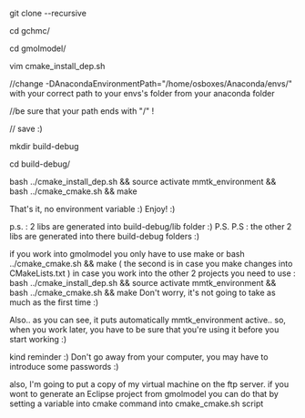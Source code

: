 git clone --recursive <location for gchmc>

cd gchmc/

cd gmolmodel/

vim cmake_install_dep.sh

//change -DAnacondaEnvironmentPath="/home/osboxes/Anaconda/envs/" with your correct path to your envs's folder from your anaconda folder

//be sure that your path ends with "/" !

// save :)

mkdir build-debug

cd build-debug/

bash ../cmake_install_dep.sh  && source activate mmtk_environment && bash ../cmake_cmake.sh && make

That's it, no environment variable :)
Enjoy! :)

p.s. : 2 libs are generated into build-debug/lib folder :)
P.S. P.S : the other 2 libs are generated into there build-debug folders  :) 

if you work into gmolmodel you only have to use make or bash ../cmake_cmake.sh && make  ( the second is in case you make changes into CMakeLists.txt )
in case you work into the other 2 projects you need to use : bash ../cmake_install_dep.sh  && source activate mmtk_environment && bash ../cmake_cmake.sh && make
Don't worry, it's not going to take as much as the first time :)

Also.. as you can see, it puts automatically mmtk_environment active.. so, when you work later, you have to be sure that you're using it before you start working :)

kind reminder :) Don't go away from your computer, you may have to introduce some passwords :)

also, I'm going to put a copy of my virtual machine on the ftp server.
if you wont to generate an Eclipse project from gmolmodel you can do that by setting a variable into cmake command into cmake_cmake.sh script
